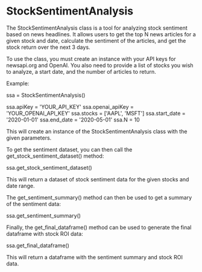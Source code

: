 
# StockSentimentAnalysis

The StockSentimentAnalysis class is a tool for analyzing stock sentiment based on news headlines. It allows users to get the top N news articles for a given stock and date, calculate the sentiment of the articles, and get the stock return over the next 3 days. 

To use the class, you must create an instance with your API keys for newsapi.org and OpenAI. You also need to provide a list of stocks you wish to analyze, a start date, and the number of articles to return. 

Example:

ssa = StockSentimentAnalysis()

ssa.apiKey = 'YOUR_API_KEY'
ssa.openai_apiKey = 'YOUR_OPENAI_API_KEY'
ssa.stocks = ['AAPL', 'MSFT']
ssa.start_date = '2020-01-01'
ssa.end_date = '2020-05-01'
ssa.N = 10

This will create an instance of the StockSentimentAnalysis class with the given parameters. 

To get the sentiment dataset, you can then call the get_stock_sentiment_dataset() method:

ssa.get_stock_sentiment_dataset()

This will return a dataset of stock sentiment data for the given stocks and date range. 

The get_sentiment_summary() method can then be used to get a summary of the sentiment data:

ssa.get_sentiment_summary()

Finally, the get_final_dataframe() method can be used to generate the final dataframe with stock ROI data:

ssa.get_final_dataframe()

This will return a dataframe with the sentiment summary and stock ROI data.
